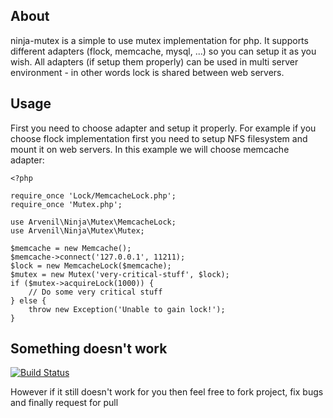## About

ninja-mutex is a simple to use mutex implementation for php. It supports different adapters (flock, memcache, mysql, ...) so you can setup it as you wish. All adapters (if setup them properly) can be used in multi server environment - in other words lock is shared between web servers.

## Usage

First you need to choose adapter and setup it properly. For example if you choose flock implementation first you need to setup NFS filesystem and mount it on web servers. In this example we will choose memcache adapter:

    <?php

    require_once 'Lock/MemcacheLock.php';
    require_once 'Mutex.php';

    use Arvenil\Ninja\Mutex\MemcacheLock;
    use Arvenil\Ninja\Mutex\Mutex;

    $memcache = new Memcache();
    $memcache->connect('127.0.0.1', 11211);
    $lock = new MemcacheLock($memcache);
    $mutex = new Mutex('very-critical-stuff', $lock);
    if ($mutex->acquireLock(1000)) {
        // Do some very critical stuff
    } else {
        throw new Exception('Unable to gain lock!');
    }

## Something doesn't work

[![Build Status](https://secure.travis-ci.org/arvenil/ninja-mutex.png?branch=master)](http://travis-ci.org/arvenil/ninja-mutex)

However if it still doesn't work for you then feel free to fork project, fix bugs and finally request for pull
